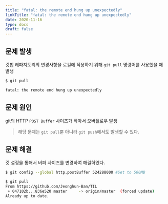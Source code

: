 ```yaml
---
title: "fatal: the remote end hung up unexpectedly"
linkTitle: "fatal: the remote end hung up unexpectedly"
date: 2020-11-16
type: docs
draft: false
---
```


문제 발생
---

깃헙 레파지토리의 변경사항을 로컬에 적용하기 위해 `git pull` 명령어를 사용했을 때 발생

```bash
$ git pull

fatal: the remote end hung up unexpectedly
```

문제 원인
---

git의 HTTP `POST Buffer` 사이즈가 작아서 오버플로우 발생

> 해당 문제는 `git pull`뿐 아니라 `git push`에서도 발생할 수 있다.

문제 해결
---

깃 설정을 통해서 버퍼 사이즈를 변경하여 해결하였다.

```bash
$ git config --global http.postBuffer 524288000 #Set to 500MB

$ git pull
From https://github.com/Jeonghun-Ban/TIL
 + 047102b...836e520 master     -> origin/master  (forced update)
Already up to date.
```